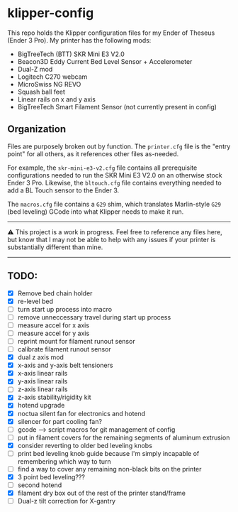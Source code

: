 # klipper-config

This repo holds the Klipper configuration files for my Ender of Theseus (Ender 3 Pro). My printer has the following mods:
 - BigTreeTech (BTT) SKR Mini E3 V2.0
 - Beacon3D Eddy Current Bed Level Sensor + Accelerometer
 - Dual-Z mod
 - Logitech C270 webcam
 - MicroSwiss NG REVO
 - Squash ball feet
 - Linear rails on x and y axis
 - BigTreeTech Smart Filament Sensor (not currently present in config)

## Organization

Files are purposely broken out by function. The `printer.cfg` file is the "entry point" for all others, as it references other files as-needed.


For example, the `skr-mini-e3-v2.cfg` file contains all prerequisite configurations needed to run the SKR Mini E3 V2.0 on an otherwise stock Ender 3 Pro. Likewise, the `bltouch.cfg` file contains everything needed to add a BL Touch sensor to the Ender 3.

The `macros.cfg` file contains a `G29` shim, which translates Marlin-style `G29` (bed leveling) GCode into what Klipper needs to make it run.

---

:warning: This project is a work in progress. Feel free to reference any files here, but know that I may not be able to help with any issues if your printer is substantially different than mine.

---

## TODO:

- [x] Remove bed chain holder
- [x] re-level bed
- [ ] turn start up process into macro
- [ ] remove unneccessary travel during start up process
- [ ] measure accel for x axis
- [ ] measure accel for y axis
- [ ] reprint mount for filament runout sensor
- [ ] calibrate filament runout sensor
- [x] dual z axis mod
- [x] x-axis and y-axis belt tensioners
- [x] x-axis linear rails
- [x] y-axis linear rails
- [ ] z-axis linear rails
- [x] z-axis stability/rigidity kit
- [x] hotend upgrade
- [x] noctua silent fan for electronics and hotend
- [x] silencer for part cooling fan?
- [ ] gcode --> script macros for git management of config
- [ ] put in filament covers for the remaining segments of aluminum extrusion
- [x] consider reverting to older bed leveling knobs
- [ ] print bed leveling knob guide because I'm simply incapable of remembering which way to turn
- [ ] find a way to cover any remaining non-black bits on the printer
- [x] 3 point bed leveling???
- [ ] second hotend
- [x] filament dry box out of the rest of the printer stand/frame
- [ ] Dual-z tilt correction for X-gantry 
